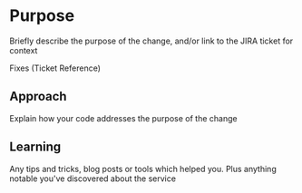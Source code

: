 # Purpose

Briefly describe the purpose of the change, and/or link to the JIRA ticket for context

Fixes (Ticket Reference)

## Approach

Explain how your code addresses the purpose of the change

## Learning

Any tips and tricks, blog posts or tools which helped you. Plus anything notable you've discovered about the service
